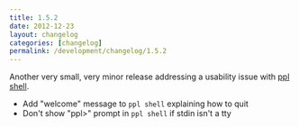 ```yaml
---
title: 1.5.2
date: 2012-12-23
layout: changelog
categories: [changelog]
permalink: /development/changelog/1.5.2
---
```


Another very small, very minor release addressing a usability issue with [ppl
shell](/documentation/commands/shell).

* Add "welcome" message to `ppl shell` explaining how to quit
* Don't show "ppl>" prompt in `ppl shell` if stdin isn't a tty